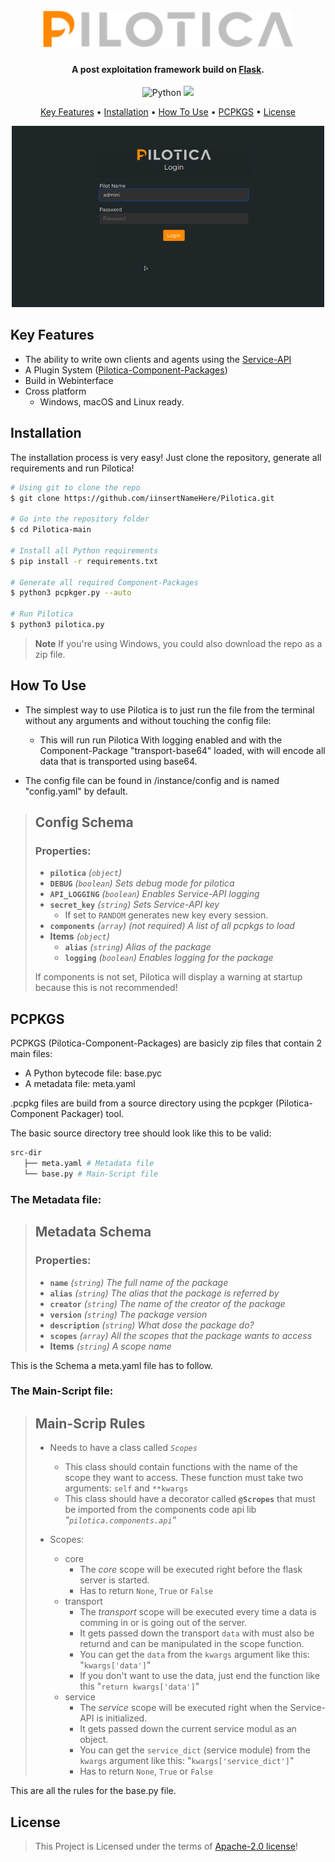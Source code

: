 
<h1 align="center">
  <br>
  <img src="static/logo.svg" width=400>
  <br>
</h1>

<h4 align="center">A post exploitation framework build on <a href="https://flask.palletsprojects.com">Flask</a>.</h4>

<p align="center">
  <img src="https://img.shields.io/badge/Python-3.10-green?style=flat" alt="Python" />
  <a href="https://opensource.org/licenses/Apache-2.0"><img src="https://img.shields.io/badge/License-Apache_2.0-blue.svg"></a>
</p>

<p align="center">
  <a href="#key-features">Key Features</a> •
  <a href="#installation">Installation</a> •
  <a href="#how-to-use">How To Use</a> •
  <a href="#pcpkgs">PCPKGS</a> •
  <a href="#license">License</a>
</p>

<p align="center">
    <img src="static/screenshot.png" width="500">
</p>

## Key Features

* The ability to write own clients and agents using the <a href="#service-api">Service-API</a>
* A Plugin System (<a href="#pcpkgs">Pilotica-Component-Packages</a>)
* Build in Webinterface
* Cross platform
  - Windows, macOS and Linux ready.

## Installation

The installation process is very easy!
Just clone the repository, generate all requirements and run Pilotica!

```bash
# Using git to clone the repo
$ git clone https://github.com/iinsertNameHere/Pilotica.git

# Go into the repository folder
$ cd Pilotica-main

# Install all Python requirements
$ pip install -r requirements.txt

# Generate all required Component-Packages
$ python3 pcpkger.py --auto

# Run Pilotica
$ python3 pilotica.py
```

> **Note**
> If you're using Windows, you could also download the repo as a zip file.

## How To Use

* The simplest way to use Pilotica is to just run the file from the terminal without any arguments and without touching the config file:
    - This will run run Pilotica With logging enabled and with the Component-Package "transport-base64" loaded, with will encode all data that is transported using base64.

* The config file can be found in /instance/config and is named "config.yaml" by default.

>## Config Schema
>
>### **Properties:**
>
>- **`pilotica`** *(`object`)*
>  - **`DEBUG`** *(`boolean`)* *Sets debug mode for pilotica*
>  - **`API_LOGGING`** *(`boolean`)* *Enables Service-API logging*
>  - **`secret_key`** *(`string`)* *Sets Service-API key*
>    - If set to `RANDOM` generates new key every session.
>- **`components`** *(`array`)* *(not required)* *A list of all pcpkgs to load*
>  - **Items** *(`object`)*
>    - **`alias`** *(`string`)* *Alias of the package*
>    - **`logging`** *(`boolean`)* *Enables logging for the package*
>
> If components is not set, Pilotica will display a warning at
> startup because this is not recommended!

## PCPKGS
PCPKGS (Pilotica-Component-Packages) are basicly zip files that contain 2 main files:
* A Python bytecode file: base.pyc
* A metadata file: meta.yaml

.pcpkg files are build from a source directory using the pcpkger (Pilotica-Component Packager) tool.

The basic source directory tree should look like this to be valid:
```bash
src-dir
   ├── meta.yaml # Metadata file
   └── base.py # Main-Script file
```

### **The Metadata file**:
>## Metadata Schema
>
>### **Properties:**
>
>- **`name`** *(`string`)* *The full name of the package*
>- **`alias`** *(`string`)* *The alias that the package is referred by*
>- **`creator`** *(`string`)* *The name of the creator of the package*
>- **`version`** *(`string`)* *The package version*
>- **`description`** *(`string`)* *What dose the package do?*
>- **`scopes`** *(`array`)* *All the scopes that the package wants to access*
>  - **Items** *(`string`)* *A scope name*

This is the Schema a meta.yaml file has to follow.

### **The Main-Script file**:

>## Main-Scrip Rules
>
> * Needs to have a class called *`Scopes`*
>   - This class should contain functions with the name of the scope they want to access. These function must take two arguments: `self` and `**kwargs`
>   - This class should have a decorator called **`@Scropes`** that must be imported from the components code api lib *"`pilotica.components.api`"*
>
> * Scopes:
>   - core
>     - The *core* scope will be executed right before the flask server is started. 
>     - Has to return `None`, `True` or `False`
>   - transport
>     - The *transport* scope will be executed every time a data is comming in or is going out of the server.
>      - It gets passed down the transport `data` with must also be returnd and can be manipulated in the scope function.
>      - You can get the `data` from the `kwargs` argument like this: "`kwargs['data']`"
>      - If you don't want to use the data, just end the function like this "`return kwargs['data']`"
>   - service
>     - The *service* scope will be executed right when the Service-API is initialized.
>     - It gets passed down the current service modul as an object.
>     - You can get the `service_dict` (service module) from the `kwargs` argument like this: "`kwargs['service_dict']`"
>     - Has to return `None`, `True` or `False`

This are all the rules for the base.py file.

## License

>This Project is Licensed under the terms of [Apache-2.0 license](LICENCE)!